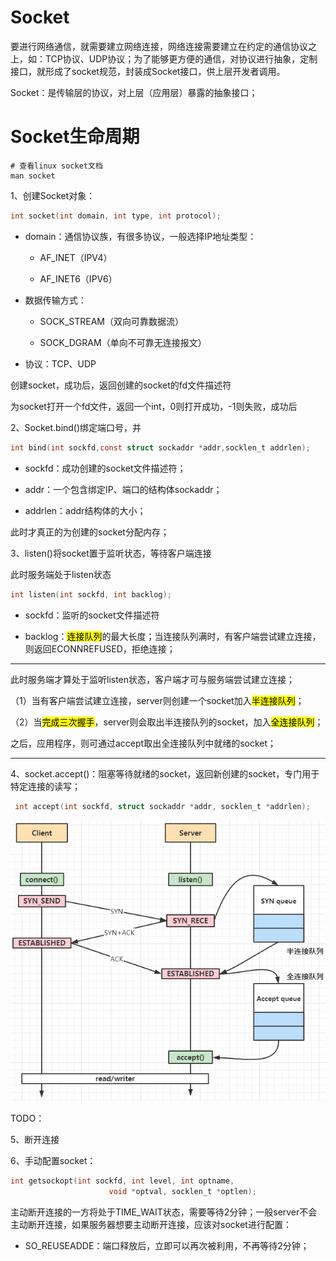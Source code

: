 # Socket

要进行网络通信，就需要建立网络连接，网络连接需要建立在约定的通信协议之上，如：TCP协议、UDP协议；为了能够更方便的通信，对协议进行抽象，定制接口，就形成了socket规范，封装成Socket接口，供上层开发者调用。

Socket：是传输层的协议，对上层（应用层）暴露的抽象接口；

# Socket生命周期

```shell
# 查看linux socket文档
man socket
```

1、创建Socket对象：

```c
int socket(int domain, int type, int protocol);
```

- domain：通信协议族，有很多协议，一般选择IP地址类型：
  
  - AF_INET（IPV4）
  
  - AF_INET6（IPV6）

- 数据传输方式：
  
  - SOCK_STREAM（双向可靠数据流）
  
  - SOCK_DGRAM（单向不可靠无连接报文）

- 协议：TCP、UDP

创建socket，成功后，返回创建的socket的fd文件描述符

为socket打开一个fd文件，返回一个int，0则打开成功，-1则失败，成功后

2、Socket.bind()绑定端口号，并

```c
int bind(int sockfd,const struct sockaddr *addr,socklen_t addrlen);
```

- sockfd：成功创建的socket文件描述符；

- addr：一个包含绑定IP、端口的结构体sockaddr；

- addrlen：addr结构体的大小；

此时才真正的为创建的socket分配内存；

3、listen()将socket置于监听状态，等待客户端连接

此时服务端处于listen状态

```c
int listen(int sockfd, int backlog);
```

- sockfd：监听的socket文件描述符

- backlog：<mark>连接队列</mark>的最大长度；当连接队列满时，有客户端尝试建立连接，则返回ECONNREFUSED，拒绝连接；

---

此时服务端才算处于监听listen状态，客户端才可与服务端尝试建立连接；

（1）当有客户端尝试建立连接，server则创建一个socket加入<mark>半连接队列</mark>；

（2）当<mark>完成三次握手</mark>，server则会取出半连接队列的socket，加入<mark>全连接队列</mark>；

之后，应用程序，则可通过accept取出全连接队列中就绪的socket；

----

4、socket.accept()：阻塞等待就绪的socket，返回新创建的socket，专门用于特定连接的读写；

```c
 int accept(int sockfd, struct sockaddr *addr, socklen_t *addrlen);
```

![](../.images/socket.png)



TODO：

5、断开连接



6、手动配置socket：

```c
int getsockopt(int sockfd, int level, int optname,
                      void *optval, socklen_t *optlen);
```



主动断开连接的一方将处于TIME_WAIT状态，需要等待2分钟；一般server不会主动断开连接，如果服务器想要主动断开连接，应该对socket进行配置：



- SO_REUSEADDE：端口释放后，立即可以再次被利用，不再等待2分钟；
